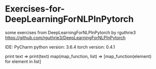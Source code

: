 # Exercises-for-DeepLearningForNLPInPytorch
some exercises from DeepLearningForNLPInPytorch by rguthrie3
https://github.com/rguthrie3/DeepLearningForNLPInPytorch

IDE: PyCharm
python version: 3.6.4
torch version: 0.4.1

print text => print(text)
map(map_function, list) => [map_function(element) for element in list]
